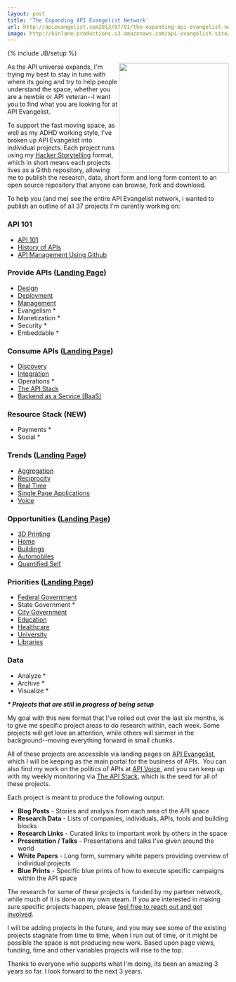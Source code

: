 ```yaml
---
layout: post
title: 'The Expanding API Evangelist Network'
url: http://apievangelist.com2013/07/01/the-expanding-api-evangelist-network/
image: http://kinlane-productions.s3.amazonaws.com/api-evangelist-site/blog/KL_InApiWeTrust-1000.png
---
```

{% include JB/setup %}
<p>
     <img src="https://s3.amazonaws.com/kinlane-productions/api-evangelist/t-shirts/KL_InApiWeTrust-1000.png"  width="250" align="right" />
</p>
<p>
     As the API universe expands, I'm trying my best to stay in tune with where its going and try to help people understand the space, whether you are a newbie or API veteran--I want you to find what you are looking for at API Evangelist.
</p>
<p>
     To support the fast moving space, as well as my ADHD working style, I've broken up API Evangelist into individual projects. Each project runs using my <a title="Hacker Storytelling" href="http://hackerstorytelling.com">Hacker Storytelling</a> format, which in short means each projects lives as a Githb repository, allowing me to publish the research, data, short form and long form content to an open source repository that anyone can browse, fork and download.
</p>
<p>
     To help you (and me) see the entire API Evangelist network, i wanted to publish an outline of all 37 projects I'm curently working on:
</p>
<h3>
     API 101
</h3>
<ul>
     <li>
          <a href="/index.php">API 101</a>
     </li>
     <li>
          <a href="/2013/06/17/updated-api-history-white-paper/">History of APIs</a>
     </li>
     <li>
          <a href="/2013/06/08/api-management-using-github/">API Management Using Github</a>
     </li>
</ul>
<h3>
     Provide APIs (<a href="/provide/">Landing Page</a>)
</h3>
<ul>
     <li>
          <a href="http://design.apievangelist.com/" target="_blank">Design</a>
     </li>
     <li>
          <a href="http://deployment.apievangelist.com/" target="_blank">Deployment</a>
     </li>
     <li>
          <a href="http://management.apievangelist.com/" target="_blank">Management</a>
     </li>
     <li>Evangelism *
     </li>
     <li>Monetization *
     </li>
     <li>Security *
     </li>
     <li>Embeddable *
     </li>
</ul>
<h3>
     Consume APIs (<a href="/consume/">Landing Page</a>)
</h3>
<ul>
     <li>
          <a href="http://discovery.apievangelist.com/" target="_blank">Discovery</a>
     </li>
     <li>
          <a href="http://integration.apievangelist.com/" target="_blank">Integration</a>
     </li>
     <li>Operations *
     </li>
     <li>
          <a href="http://theapistack.com/" target="_blank">The API Stack</a>
     </li>
     <li>
          <a href="http://baas.apievangelist.com/" target="_blank">Backend as a Service (BaaS)</a>
     </li>
</ul>
<h3>
     Resource Stack (NEW)
</h3>
<ul>
     <li>Payments *
     </li>
     <li>Social *
     </li>
</ul>
<h3>
     Trends (<a href="/trends/">Landing Page</a>)
</h3>
<ul>
     <li>
          <a href="http://aggregation.apievangelist.com/" target="_blank">Aggregation</a>
     </li>
     <li>
          <a href="http://reciprocity.apievangelist.com/" target="_blank">Reciprocity</a>
     </li>
     <li>
          <a href="http://realtime.apievangelist.com/" target="_blank">Real Time</a>
     </li>
     <li>
          <a href="http://spa.apievangelist.com/" target="_blank">Single Page Applications</a>
     </li>
     <li>
          <a href="http://voice.apievangelist.com/" target="_blank">Voice</a>
     </li>
</ul>
<h3>
     Opportunities (<a href="/opportunities/">Landing Page</a>)
</h3>
<ul>
     <li>
          <a href="http://3d-printing.apievangelist.com/" target="_blank">3D Printing</a>
     </li>
     <li>
          <a href="http://home.apievangelist.com/" target="_blank">Home</a>
     </li>
     <li>
          <a href="http://buildings.apievangelist.com/" target="_blank">Buildings</a>
     </li>
     <li>
          <a title="Automobiles" href="http://automobile.apievangelist.com/" target="_blank">Automobiles</a>
     </li>
     <li>
          <a href="http://quantified-self.apievangelist.com/" target="_blank">Quantified Self</a>
     </li>
</ul>
<h3>
     Priorities (<a href="/priorities/">Landing Page</a>)
</h3>
<ul>
     <li>
          <a href="http://federal-government.apievangelist.com/" target="_blank">Federal Government</a>
     </li>
     <li>State Government *
     </li>
     <li>
          <a href="http://city-government.apievangelist.com/" target="_blank">City Government</a>
     </li>
     <li>
          <a href="http://education.apievangelist.com/" target="_blank">Education</a>
     </li>
     <li>
          <a href="http://healthcare.apievangelist.com/" target="_blank">Healthcare</a>
     </li>
     <li>
          <a href="http://university.apievangelist.com/" target="_blank">University</a>
     </li>
     <li>
          <a title="Libraries" href="http://libraries.apievangelist.com/" target="_blank">Libraries</a>
     </li>
</ul>
<h3>
     Data
</h3>
<ul>
     <li>Analyze *
     </li>
     <li>Archive *
     </li>
     <li>Visualize *
     </li>
</ul>
<p>
     <strong><em>* Projects that are still in progress of being setup</em></strong>
</p>
<p>
     My goal with this new format that I've rolled out over the last six months, is to give me specific project areas to do research within, each week. Some projects will get love an attention, while others will simmer in the background--moving everything forward in small chunks.
</p>
<p>
     All of these projects are accessible via landing pages on <a title="API Evangelist" href="http://www.apievangelist.com">API Evangelist</a>, which I will be keeping as the main portal for the business of APIs.  You can also find my work on the politics of APIs at <a href="http://apivoice.com">API Voice</a>, and you can keep up with my weekly monitoring via <a href="http://theapistack.com">The API Stack</a>, which is the seed for all of these projects.
</p>
<p>
     Each project is meant to produce the following output:
</p>
<ul>
     <li>
          <strong>Blog Posts</strong> - Stories and analysis from each area of the API space
     </li>
     <li>
          <strong>Research Data</strong> - Lists of companies, individuals, APIs, tools and building blocks
     </li>
     <li>
          <strong>Research Links</strong> - Curated links to important work by others in the space
     </li>
     <li>
          <strong>Presentation / Talks</strong> - Presentations and talks I've given around the world
     </li>
     <li>
          <strong>White Papers</strong> - Long form, summary white papers providing overview of individual projects
     </li>
     <li>
          <strong>Blue Prints</strong> - Specific blue prints of how to execute specific campaigns within the API space
     </li>
</ul>
<p>
     The research for some of these projects is funded by my partner network, while much of it is done on my own steam. If you are interested in making sure specific projects happen, please <a href="mailto:info@apievangelist.com">feel free to reach out and get involved</a>.
</p>
<p>
     I will be adding projects in the future, and you may see some of the existing projects stagnate from time to time, when I run out of time, or it might be possible the space is not producing new work. Based upon page views, funding, time and other variables projects will rise to the top.
</p>
<p>
     Thanks to everyone who supports what I'm doing, its been an amazing 3 years so far. I look forward to the next 3 years.
</p>
<p>
      
</p>
<ul></ul>
